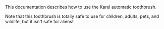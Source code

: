 This documentation describes how to use the Karel automatic toothbrush.

Note that this toothbrush is totally safe to use for children, adults, pets, and wildlife, but it isn't safe for aliens!

